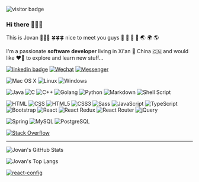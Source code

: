 
![visitor badge](https://visitor-badge.glitch.me/badge?page_id=jovanliuc.visitor-badge&left_text=visitors)

### Hi there 👏👏👏

This is Jovan 👨‍👩‍👧 🍀🍀🍀 nice to meet you guys 🧨 🎉 🎊 🚀 🌏 🌍 🌎

I'm a passionate **software developer** living in Xi'an 🌇 China 🇨🇳 and would like ❤️‍🔥 to explore and learn new stuff...

[![linkedin badge](https://img.shields.io/badge/LinkedIn-0A66C2.svg?style=for-the-badge&logo=LinkedIn&logoColor=white)](https://www.linkedin.com/in/jovanliuc/)
[![Wechat](https://img.shields.io/badge/WeChat-07C160?style=for-the-badge&logo=wechat&logoColor=white)](https://www.wechat.com/)
[![Messenger](https://img.shields.io/badge/Messenger-00B2FF?style=for-the-badge&logo=messenger&logoColor=white)](mailto:327527689@qq.com)

![Mac OS X](https://img.shields.io/badge/mac%20os-000000?style=for-the-badge&logo=apple&logoColor=white)
![Linux](https://img.shields.io/badge/Linux-FCC624?style=for-the-badge&logo=linux&logoColor=black)
![Windows](https://img.shields.io/badge/Windows-0078D6?style=for-the-badge&logo=windows&logoColor=white)

![Java](https://img.shields.io/badge/Java-ED8B00?style=for-the-badge&logo=openjdk&logoColor=white)
![C](https://img.shields.io/badge/C-00599C?style=for-the-badge&logo=c&logoColor=white)
![C++](https://img.shields.io/badge/C%2B%2B-00599C?style=for-the-badge&logo=c%2B%2B&logoColor=white)
![Golang](https://img.shields.io/badge/Go-00ADD8?style=for-the-badge&logo=go&logoColor=white)
![Python](https://img.shields.io/badge/Python-14354C?style=for-the-badge&logo=python&logoColor=white)
![Markdown](https://img.shields.io/badge/Markdown-000000?style=for-the-badge&logo=markdown&logoColor=white)
![Shell Script](https://img.shields.io/badge/Shell_Script-121011?style=for-the-badge&logo=gnu-bash&logoColor=white)

![HTML](https://img.shields.io/badge/HTML-239120?style=for-the-badge&logo=html5&logoColor=white)
![CSS](https://img.shields.io/badge/CSS-239120?&style=for-the-badge&logo=css3&logoColor=white)
![HTML5](https://img.shields.io/badge/HTML5-E34F26?style=for-the-badge&logo=html5&logoColor=white)
![CSS3](https://img.shields.io/badge/CSS3-1572B6?style=for-the-badge&logo=css3&logoColor=white)
![Sass](https://img.shields.io/badge/Sass-CC6699?style=for-the-badge&logo=sass&logoColor=white)
![JavaScript](https://img.shields.io/badge/JavaScript-323330?style=for-the-badge&logo=javascript&logoColor=F7DF1E)
![TypeScript](https://img.shields.io/badge/TypeScript-007ACC?style=for-the-badge&logo=typescript&logoColor=white)
![Bootstrap](https://img.shields.io/badge/Bootstrap-563D7C?style=for-the-badge&logo=bootstrap&logoColor=white)
![React](https://img.shields.io/badge/React-20232A?style=for-the-badge&logo=react&logoColor=61DAFB)
![React Redux](https://img.shields.io/badge/Redux-593D88?style=for-the-badge&logo=redux&logoColor=white)
![React Router](https://img.shields.io/badge/React_Router-CA4245?style=for-the-badge&logo=react-router&logoColor=white)
![jQuery](https://img.shields.io/badge/jQuery-0769AD?style=for-the-badge&logo=jquery&logoColor=white)

![Spring](https://img.shields.io/badge/Spring-6DB33F?style=for-the-badge&logo=spring&logoColor=white)
![MySQL](https://img.shields.io/badge/MySQL-00000F?style=for-the-badge&logo=mysql&logoColor=white)
![PostgreSQL](https://img.shields.io/badge/PostgreSQL-316192?style=for-the-badge&logo=postgresql&logoColor=white)

[![Stack Overflow](https://aleen42.github.io/badges/src/stackoverflow.svg)](https://stackoverflow.com/users/5803701/jovan-liu)

---

![Jovan's GitHub Stats](https://github-readme-stats.vercel.app/api?username=jovanliuc&theme=radical&show_icons=true)

![Jovan's Top Langs](https://github-readme-stats.vercel.app/api/top-langs/?username=jovanliuc&layout=tokyonight)

[![react-config](https://github-readme-stats.vercel.app/api/pin/?username=jovanliuc&repo=react-config)](https://github.com/jovanliuc/react-config)
